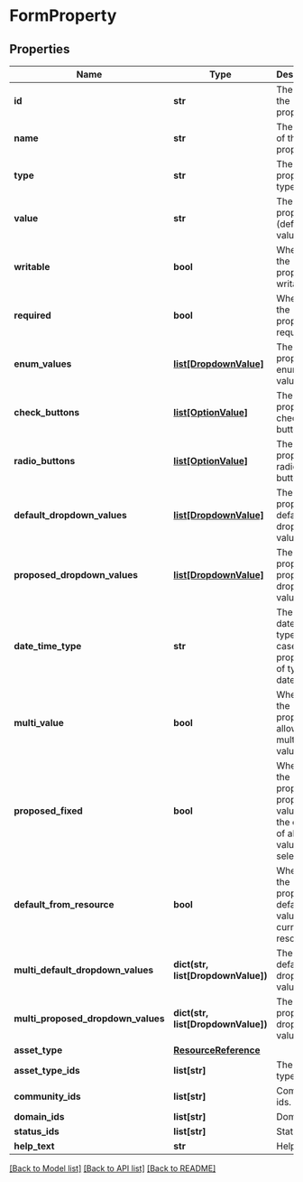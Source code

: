 # FormProperty

## Properties
Name | Type | Description | Notes
------------ | ------------- | ------------- | -------------
**id** | **str** | The id of the property. | [optional] 
**name** | **str** | The name of the property. | [optional] 
**type** | **str** | The property type. | [optional] 
**value** | **str** | The property (default) value. | [optional] 
**writable** | **bool** | Whether the property is writable. | [optional] 
**required** | **bool** | Whether the property is required. | [optional] 
**enum_values** | [**list[DropdownValue]**](DropdownValue.md) | The property&#x27;s enum values. | [optional] 
**check_buttons** | [**list[OptionValue]**](OptionValue.md) | The property&#x27;s checkbox buttons. | [optional] 
**radio_buttons** | [**list[OptionValue]**](OptionValue.md) | The property&#x27;s radio buttons. | [optional] 
**default_dropdown_values** | [**list[DropdownValue]**](DropdownValue.md) | The property&#x27;s default dropdown values. | [optional] 
**proposed_dropdown_values** | [**list[DropdownValue]**](DropdownValue.md) | The property&#x27;s proposed dropdown values. | [optional] 
**date_time_type** | **str** | The datetime type in case the property is of type datetime. | [optional] 
**multi_value** | **bool** | Whether the property allows multiple values. | [optional] 
**proposed_fixed** | **bool** | Whether the property&#x27;s proposed values are the only set of allowed values to select. | [optional] 
**default_from_resource** | **bool** | Whether the property&#x27;s default value is the current resource. | [optional] 
**multi_default_dropdown_values** | **dict(str, list[DropdownValue])** | The multi default dropdown values. | [optional] 
**multi_proposed_dropdown_values** | **dict(str, list[DropdownValue])** | The multi proposed dropdown values. | [optional] 
**asset_type** | [**ResourceReference**](ResourceReference.md) |  | [optional] 
**asset_type_ids** | **list[str]** | The asset type ids. | [optional] 
**community_ids** | **list[str]** | Community ids. | [optional] 
**domain_ids** | **list[str]** | Domain ids. | [optional] 
**status_ids** | **list[str]** | Status ids. | [optional] 
**help_text** | **str** | Help text. | [optional] 

[[Back to Model list]](../README.md#documentation-for-models) [[Back to API list]](../README.md#documentation-for-api-endpoints) [[Back to README]](../README.md)

